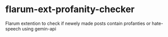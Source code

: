 # flarum-ext-profanity-checker
Flarum extention to check if newely made posts contain profanties or hate-speech using gemin-api
